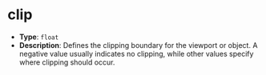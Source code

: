 # clip

- **Type**: `float`
- **Description**: Defines the clipping boundary for the viewport or object. A negative value usually indicates no clipping, while other values specify where clipping should occur.